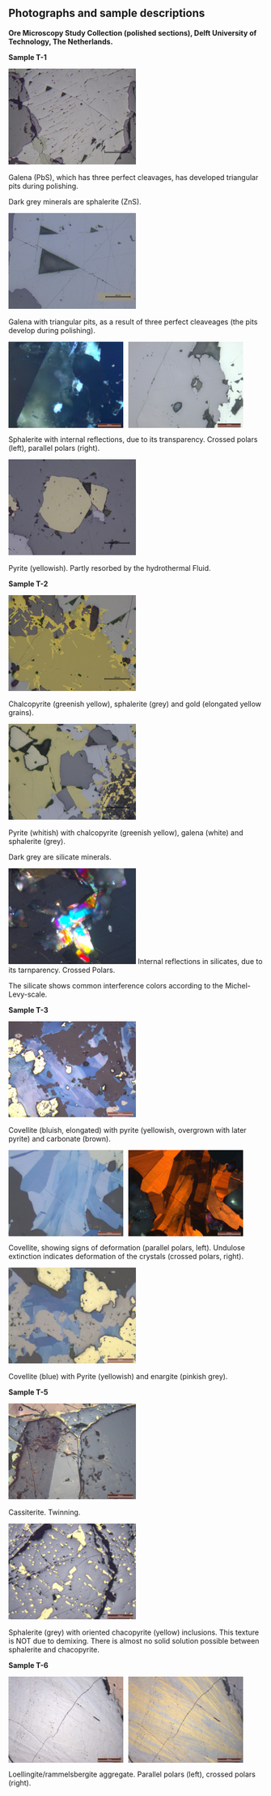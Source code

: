 ## Photographs and sample descriptions

**Ore Microscopy Study Collection (polished sections), Delft University of Technology, The Netherlands.**

**Sample T-1**

<img src="https://github.com/DinaKlim/Jack_Voncken/blob/main/Ore_microscopy_samples/T1/T1_gn.jpg" alt="T1 gn" style="width:50%;">

Galena (PbS), which has three perfect cleavages, has developed triangular pits during polishing. 

Dark grey minerals are sphalerite (ZnS).

<img src="https://github.com/DinaKlim/Jack_Voncken/blob/main/Ore_microscopy_samples/T1/T1_gn_1.jpg" alt="T1 gn" style="width:50%;">

Galena with triangular pits, as a result of three perfect cleaveages (the pits develop during polishing). 

<div style="display: flex; align-items: flex-start;">
    <img src="https://github.com/DinaKlim/Jack_Voncken/blob/main/Ore_microscopy_samples/T1/T1_sph.jpg" style="width: 45%; height: auto; margin-right: 2%;">
    <img src="https://github.com/DinaKlim/Jack_Voncken/blob/main/Ore_microscopy_samples/T1/T1_sph_parallel.jpg" style="width: 45%; height: auto;">
</div>

Sphalerite with internal reflections, due to its transparency. Crossed polars (left), parallel polars (right). 



<img src="https://github.com/DinaKlim/Jack_Voncken/blob/main/Ore_microscopy_samples/T1/T1_py.jpg" alt="T1 gn" style="width:50%;">

Pyrite (yellowish). Partly resorbed by the hydrothermal Fluid. 

**Sample T-2**

<img src="https://github.com/DinaKlim/Jack_Voncken/blob/main/Ore_microscopy_samples/T2/T2_ccp_sph_Au.jpg" alt="T2 ccp shp au" style="width:50%;">

Chalcopyrite (greenish yellow), sphalerite (grey) and gold (elongated yellow grains). 

<img src="https://github.com/DinaKlim/Jack_Voncken/blob/main/Ore_microscopy_samples/T2/T2_py.jpg" alt="T2 py ccp gn sph" style="width:50%;">

Pyrite (whitish) with chalcopyrite (greenish yellow), galena (white) and sphalerite (grey). 

Dark grey are silicate minerals. 

<img src="https://github.com/DinaKlim/Jack_Voncken/blob/main/Ore_microscopy_samples/T2/Int_refl.jpg" alt="int refl" style="width:50%;">
Internal reflections in silicates, due to its tarnparency. Crossed Polars. 

The silicate shows common interference colors according to the Michel-Levy-scale. 

**Sample T-3**

<img src="https://github.com/DinaKlim/Jack_Voncken/blob/main/Ore_microscopy_samples/T3_cv_py_cc.jpg" alt="T3 cv py cc" style="width:50%;">

Covellite (bluish, elongated) with pyrite (yellowish, overgrown with later pyrite) and carbonate (brown). 

<div style="display: flex; align-items: flex-start;">
    <img src="https://github.com/DinaKlim/Jack_Voncken/blob/main/Ore_microscopy_samples/T3_cv_parallel.jpg" style="width: 45%; height: auto; margin-right: 2%;">
    <img src="https://github.com/DinaKlim/Jack_Voncken/blob/main/Ore_microscopy_samples/T3_cv_crossed.jpg" style="width: 45%; height: auto;">
</div>

Covellite, showing signs of deformation (parallel polars, left). Undulose extinction indicates deformation of the crystals (crossed polars, right).

<img src="https://github.com/DinaKlim/Jack_Voncken/blob/main/Ore_microscopy_samples/T3_cv_py_ena.jpg" alt="T3 cv py ena" style="width:50%;">

Covellite (blue) with Pyrite (yellowish) and enargite (pinkish grey).

**Sample T-5**

<img src="https://github.com/DinaKlim/Jack_Voncken/blob/main/Ore_microscopy_samples/T5_cst.jpg" alt="T5 cst" style="width:50%;">

Cassiterite. Twinning. 

<img src="https://github.com/DinaKlim/Jack_Voncken/blob/main/Ore_microscopy_samples/T5_sph_ccp.jpg" alt="T5 sph cst" style="width:50%;">

Sphalerite (grey) with oriented chacopyrite (yellow) inclusions. This texture is NOT due to demixing. There is almost no solid solution possible between sphalerite and chacopyrite.

**Sample T-6**

<div style="display: flex; align-items: flex-start;">
    <img src="https://github.com/DinaKlim/Jack_Voncken/blob/main/Ore_microscopy_samples/T6_lol.jpg" style="width: 45%; height: auto; margin-right: 2%;">
    <img src="https://github.com/DinaKlim/Jack_Voncken/blob/main/Ore_microscopy_samples/T6_lol_rmb.jpg" style="width: 45%; height: auto;">
</div>

Loellingite/rammelsbergite aggregate. Parallel polars (left), crossed polars (right).


<img src="" alt="" style="width:50%;">

